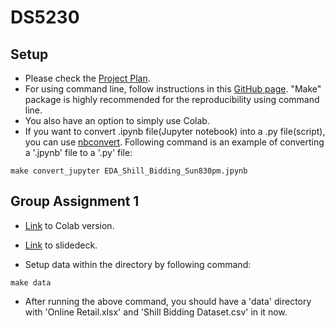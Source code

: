 # DS5230

## Setup
* Please check the [Project Plan](doc/Project%20plan.md).
* For using command line, follow instructions in this [GitHub page](https://github.com/ds5110/git-intro/blob/main/setup.md). "Make" package is highly recommended for the reproducibility using command line.
* You also have an option to simply use Colab.
* If you want to convert .ipynb file(Jupyter notebook) into a .py file(script), you can use [nbconvert](https://nbconvert.readthedocs.io/en/latest/usage.html#convert-notebook). Following command is an example of converting a '.jpynb' file to a '.py' file:
```
make convert_jupyter EDA_Shill_Bidding_Sun830pm.jpynb
```

## Group Assignment 1
* [Link](https://colab.research.google.com/drive/186SsqkoZwK0R5gcvTO00hBqIVFs_oFEs?usp=sharing) to Colab version.
* [Link](https://docs.google.com/presentation/d/1tvC9Ljs2UG3cjI59K5eEALSGA9bNqlZChpDjtmt5LuE/edit?usp=sharing) to slidedeck.

* Setup data within the directory by following command:
```
make data
```

* After running the above command, you should have a 'data' directory with 'Online Retail.xlsx' and 'Shill Bidding Dataset.csv' in it now.
